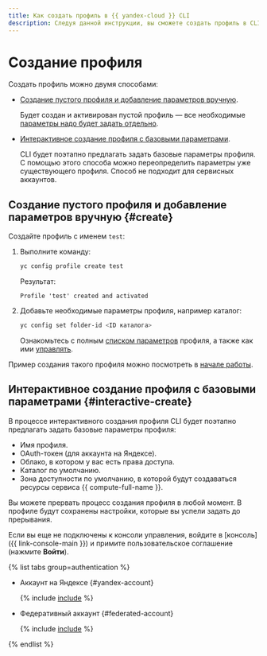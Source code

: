 ```yaml
---
title: Как cоздать профиль в {{ yandex-cloud }} CLI
description: Следуя данной инструкции, вы сможете cоздать профиль в CLI.
---
```


# Создание профиля

Создать профиль можно двумя способами:
- [Создание пустого профиля и добавление параметров вручную](#create).
    
    Будет создан и активирован пустой профиль — все необходимые [параметры надо будет задать отдельно](manage-properties.md).
- [Интерактивное создание профиля с базовыми параметрами](#interactive-create).
    
    CLI будет поэтапно предлагать задать базовые параметры профиля. С помощью этого способа можно переопределить параметры уже существующего профиля. Способ не подходит для сервисных аккаунтов.

## Создание пустого профиля и добавление параметров вручную {#create}

Создайте профиль с именем `test`:
1. Выполните команду: 
   
   ```bash
   yc config profile create test
   ```
   
   Результат:
   
   ```text
   Profile 'test' created and activated
   ```

1. Добавьте необходимые параметры профиля, например каталог: 
    
    ```bash
    yc config set folder-id <ID каталога>
    ```
    
    Ознакомьтесь с полным [списком параметров](../../concepts/core-properties.md) профиля, а также как ими [управлять](manage-properties.md).

Пример создания такого профиля можно посмотреть в [начале работы](../../quickstart.md).

## Интерактивное создание профиля с базовыми параметрами {#interactive-create}

В процессе интерактивного создания профиля CLI будет поэтапно предлагать задать базовые параметры профиля: 
* Имя профиля.
* OAuth-токен (для аккаунта на Яндексе).
* Облако, в котором у вас есть права доступа.
* Каталог по умолчанию.
* Зона доступности по умолчанию, в которой будут создаваться ресурсы сервиса {{ compute-full-name }}.

Вы можете прервать процесс создания профиля в любой момент. В профиле будут сохранены настройки, которые вы успели задать до прерывания.


Если вы еще не подключены к консоли управления, войдите в [консоль]({{ link-console-main }}) и примите пользовательское соглашение (нажмите **Войти**).

{% list tabs group=authentication %}

- Аккаунт на Яндексе {#yandex-account}
   
    {% include [include](../../../_includes/cli/create-profile.md) %}   

- Федеративный аккаунт {#federated-account}

    {% include [include](../../../_includes/cli/auth-federated-user.md) %}

{% endlist %}
